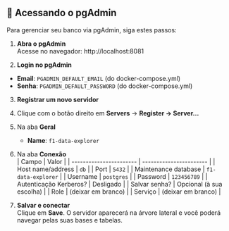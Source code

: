 ## 🔧 Acessando o pgAdmin

Para gerenciar seu banco via pgAdmin, siga estes passos:

1. **Abra o pgAdmin**  
   Acesse no navegador: http://localhost:8081

2. **Login no pgAdmin**  
- **Email**: `PGADMIN_DEFAULT_EMAIL` (do docker-compose.yml)
- **Senha**: `PGADMIN_DEFAULT_PASSWORD` (do docker-compose.yml)

3. **Registrar um novo servidor**  
1. Clique com o botão direito em **Servers** → **Register → Server…**  
2. Na aba **Geral**  
   - **Name**: `f1-data-explorer`  

3. Na aba **Conexão**  
   | Campo                   | Valor                   |
   | ----------------------- | ----------------------- |
   | Host name/address       | `db`                    |
   | Port                    | `5432`                  |
   | Maintenance database    | `f1-data-explorer`      |
   | Username                | `postgres`              |
   | Password                | `123456789`             |
   | Autenticação Kerberos?  | Desligado               |
   | Salvar senha?           | Opcional (à sua escolha) |
   | Role                    | (deixar em branco)      |
   | Serviço                 | (deixar em branco)      |

4. **Salvar e conectar**  
Clique em **Save**. O servidor aparecerá na árvore lateral e você poderá navegar pelas suas bases e tabelas.
